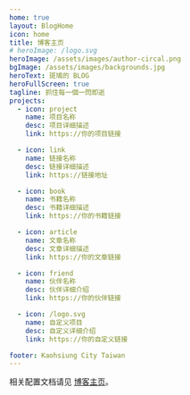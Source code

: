```yaml
---
home: true
layout: BlogHome
icon: home
title: 博客主页
# heroImage: /logo.svg
heroImage: /assets/images/author-circal.png
bgImage: /assets/images/backgrounds.jpg
heroText: 斑鳩的 BLOG
heroFullScreen: true
tagline: 抓住每一個一閃即逝
projects:
  - icon: project
    name: 项目名称
    desc: 项目详细描述
    link: https://你的项目链接

  - icon: link
    name: 链接名称
    desc: 链接详细描述
    link: https://链接地址

  - icon: book
    name: 书籍名称
    desc: 书籍详细描述
    link: https://你的书籍链接

  - icon: article
    name: 文章名称
    desc: 文章详细描述
    link: https://你的文章链接

  - icon: friend
    name: 伙伴名称
    desc: 伙伴详细介绍
    link: https://你的伙伴链接

  - icon: /logo.svg
    name: 自定义项目
    desc: 自定义详细介绍
    link: https://你的自定义链接

footer: Kaohsiung City Taiwan
---
```

相关配置文档请见 [博客主页](https://theme-hope.vuejs.press/zh/guide/blog/home/)。
